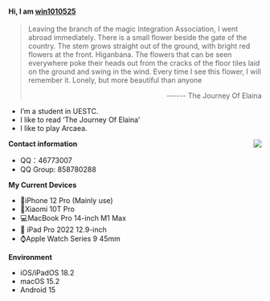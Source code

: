 #### Hi, I am [win1010525](https://github.com/win1010525)

> Leaving the branch of the magic Integration Association, I went abroad immediately.
There is a small flower beside the gate of the country.
The stem grows straight out of the ground, with bright red flowers at the front.
Higanbana.
The flowers that can be seen everywhere poke their heads out from the cracks of the floor tiles laid on the ground and swing in the wind.
Every time I see this flower, I will remember it.
Lonely, but more beautiful than anyone
> <p align="right">------ The Journey Of Elaina</p>

- I’m a student in UESTC.
- I like to read ‘The Journey Of Elaina’
- I like to play Arcaea.

<img src="https://github-readme-stats.mrdulin.vercel.app/api?username=win1010525&show_icons=true&hide_border=true&icon_color=79dafa&title_color=9b30ff&text_color=ccff00" align="right">

**Contact information**

- QQ：46773007
- QQ Group: 858780288

**My Current Devices**

- 📱iPhone 12 Pro (Mainly use)
- 📱Xiaomi 10T Pro
- 💻MacBook Pro 14-inch M1 Max
-  iPad Pro 2022 12.9-inch
- ⌚️Apple Watch Series 9 45mm

**Environment**

- iOS/iPadOS 18.2
- macOS 15.2
- Android 15
